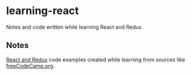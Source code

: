 # learning-react
Notes and code written while learning React and Redux.

## Notes
[React and Redux](notes/ReactRedux.md) code examples created while learning from sources like [freeCodeCamp.org](https://www.freecodecamp.org/learn/).